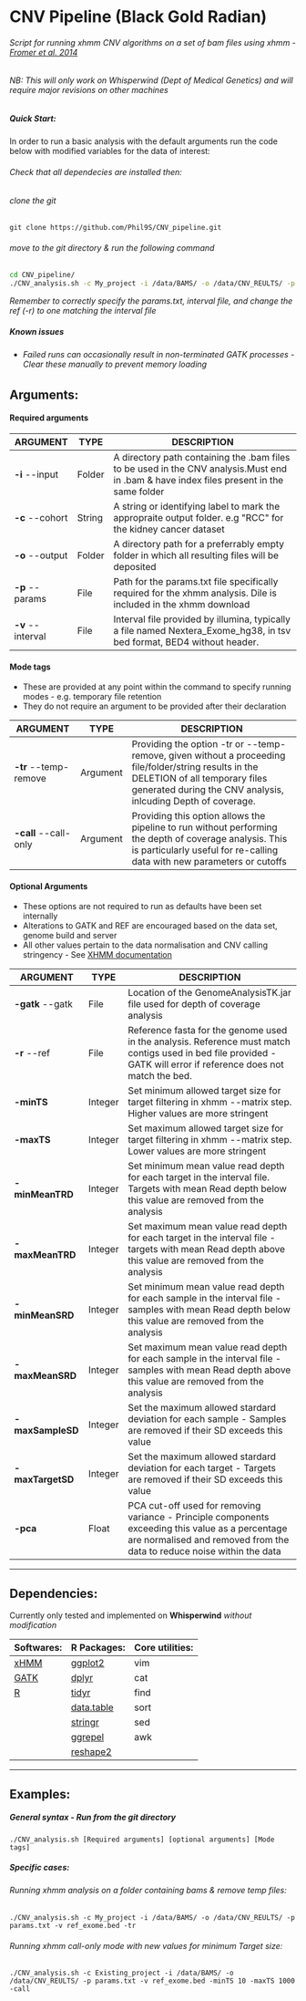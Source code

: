 # CNV Pipeline (Black Gold Radian)
###### Script for running xhmm CNV algorithms on a set of bam files using xhmm - [Fromer et al. 2014](http://onlinelibrary.wiley.com/doi/10.1002/0471142905.hg0723s81/abstract;jsessionid=FDFFC8DB52043AE0D6DDE0DEEF2C9F9B.f03t02)
###### _NB: This will only work on Whisperwind (Dept of Medical Genetics) and will require major revisions on other machines_

##### Quick Start:
In order to run a basic analysis with the default arguments run the code below with modified variables for the data of interest:

###### _Check that all dependecies are installed then:_
######  _clone the git_
```
git clone https://github.com/Phil9S/CNV_pipeline.git
```
###### _move to the git directory & run the following command_
```Bash
cd CNV_pipeline/
./CNV_analysis.sh -c My_project -i /data/BAMS/ -o /data/CNV_REULTS/ -p params.txt -v ref_exome.bed
```
_Remember to correctly specify the params.txt, interval file, and change the ref (-r) to one matching the interval file_
##### _Known issues_ 
* ###### Failed runs can occasionally result in non-terminated GATK processes - Clear these manually to prevent memory loading
## Arguments:
#### Required arguments

|ARGUMENT|TYPE|DESCRIPTION|
|---|---|---|
|**-i** --input         |Folder             |A directory path containing the .bam files to be used in the CNV analysis.Must end in .bam & have index files present in the same folder|
|**-c** --cohort			|String				|A string or identifying label to mark the appropraite output folder. e.g "RCC" for the	kidney cancer dataset|		
|**-o** --output			|Folder				|A directory path for a preferrably empty folder in which all resulting files will be deposited|
|**-p** --params		|File				|Path for the params.txt file specifically required for the xhmm analysis. Dile is included in the xhmm download|
|**-v** --interval			|File				|Interval file provided by illumina, typically a file named Nextera_Exome_hg38, in tsv bed format, BED4 without header.|
#### Mode tags
* These are provided at any point within the command to specify running modes - e.g. temporary file retention
* They do not require an argument to be provided after their declaration

|ARGUMENT|TYPE|DESCRIPTION|
|---|---|---|
|**-tr** --temp-remove		|Argument			|Providing the option -tr or --temp-remove, given without a proceeding file/folder/string results in the DELETION of all temporary files generated	during the CNV analysis, inlcuding Depth of coverage.|
|**-call** --call-only		|Argument			|Providing this option allows the pipeline to run without performing the depth of coverage analysis. This is particularly useful for re-calling data with new parameters or cutoffs|

#### Optional Arguments
* These options are not required to run as defaults have been set internally
* Alterations to GATK and REF are encouraged based on the data set, genome build and server
* All other values pertain to the data normalisation and CNV calling stringency - See [XHMM documentation](http://atgu.mgh.harvard.edu/xhmm/tutorial.shtml)

|ARGUMENT|TYPE|DESCRIPTION|
|---|---|---|
|**-gatk** --gatk			|File				|Location of the GenomeAnalysisTK.jar file used for depth of coverage analysis|
|**-r** --ref			|File				|Reference fasta for the genome used in the analysis. Reference must match contigs used in bed file provided - GATK will error if reference does not match the bed.|
|**-minTS**			|Integer				|Set minimum allowed target size for target filtering in xhmm --matrix step. Higher values are more stringent|
|**-maxTS**			|Integer				|Set maximum allowed target size for target filtering in xhmm --matrix step. Lower values are more stringent|
|**-minMeanTRD**	|Integer				|Set minimum mean value read depth for each target in the interval file. Targets with mean Read depth below this value are removed from the analysis|
|**-maxMeanTRD**	|Integer				|Set maximum mean value read depth for each target in the interval file - targets with mean Read depth above this value are removed from the analysis|
|**-minMeanSRD**    |Integer                         |Set minimum mean value read depth for each sample in the interval file - samples with mean Read depth below this value are removed from the analysis|
|**-maxMeanSRD**    |Integer                         |Set maximum mean value read depth for each sample in the interval file - samples with mean Read depth above this value are removed from the analysis|
|**-maxSampleSD**	|Integer				|Set the maximum allowed stardard deviation for each sample - Samples are removed if their SD exceeds this value|
|**-maxTargetSD** 	|Integer				|Set the maximum allowed stardard deviation for each target - Targets are removed if their SD exceeds this value|
|**-pca**			|Float				|PCA cut-off used for removing variance - Principle components exceeding this value as a percentage are normalised and removed from the data to reduce noise within the data|
---
## Dependencies:
Currently only tested and implemented on **Whisperwind**  _without modification_


| Softwares:                                               | R Packages:                                                                 | Core utilities:            |
|----------------------------------------------------------|-----------------------------------------------------------------------------|----------------------------|
|[xHMM](http://atgu.mgh.harvard.edu/xhmm/citations.shtml) | [ggplot2](http://ggplot2.tidyverse.org/reference/)                          | vim |
| [GATK](https://software.broadinstitute.org/gatk/)        | [dplyr](http://dplyr.tidyverse.org/reference/)                              | cat                        |
| [R](https://www.rproject.org/)                           | [tidyr](http://tidyr.tidyverse.org/)                                        | find                       |
|                                                          | [data.table](https://github.com/Rdatatable/data.table)                      | sort                       |
|                                                          | [stringr](https://github.com/tidyverse/stringr)                             | sed                        |
|                                                          | [ggrepel](https://github.com/slowkow/ggrepel)                               | awk                        |
|                                                          | [reshape2](https://www.rdocumentation.org/packages/reshape2/versions/1.4.2) |                            |

---
## Examples:
##### General syntax - Run from the git directory
`./CNV_analysis.sh [Required arguments] [optional arguments] [Mode tags]`
##### Specific cases:
###### Running xhmm analysis on a folder containing bams & remove temp files:
```
./CNV_analysis.sh -c My_project -i /data/BAMS/ -o /data/CNV_REULTS/ -p params.txt -v ref_exome.bed -tr
```
###### Running xhmm call-only mode with new values for minimum Target size:
```
./CNV_analysis.sh -c Existing_project -i /data/BAMS/ -o /data/CNV_REULTS/ -p params.txt -v ref_exome.bed -minTS 10 -maxTS 1000 -call
```
